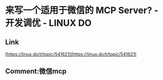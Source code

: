 # 来写一个适用于微信的 MCP Server? - 开发调优 - LINUX DO
## Link 
 [https://linux.do/t/topic/541621](https://linux.do/t/topic/541621) 
 ## Comment:微信mcp